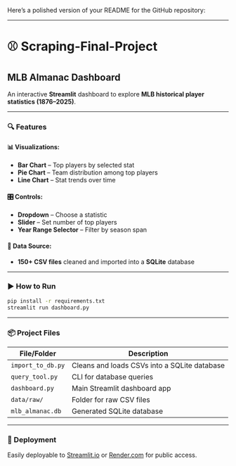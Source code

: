 Here’s a polished version of your README for the GitHub repository:

---

# ⚾️ Scraping-Final-Project

## MLB Almanac Dashboard

An interactive **Streamlit** dashboard to explore **MLB historical player statistics (1876–2025)**.

---

### 🔍 Features

#### 📊 Visualizations:

* **Bar Chart** – Top players by selected stat
* **Pie Chart** – Team distribution among top players
* **Line Chart** – Stat trends over time

#### 🎛 Controls:

* **Dropdown** – Choose a statistic
* **Slider** – Set number of top players
* **Year Range Selector** – Filter by season span

#### 📂 Data Source:

* **150+ CSV files** cleaned and imported into a **SQLite** database

---

### ▶️ How to Run

```bash
pip install -r requirements.txt  
streamlit run dashboard.py
```

---

### 📦 Project Files

| File/Folder       | Description                                  |
| ----------------- | -------------------------------------------- |
| `import_to_db.py` | Cleans and loads CSVs into a SQLite database |
| `query_tool.py`   | CLI for database queries                     |
| `dashboard.py`    | Main Streamlit dashboard app                 |
| `data/raw/`       | Folder for raw CSV files                     |
| `mlb_almanac.db`  | Generated SQLite database                    |

---

### 🚀 Deployment

Easily deployable to [Streamlit.io](https://streamlit.io/) or [Render.com](https://render.com/) for public access.


